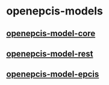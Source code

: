 # openepcis-models

## [openepcis-model-core](core)

## [openepcis-model-rest](rest)

## [openepcis-model-epcis](epcis)